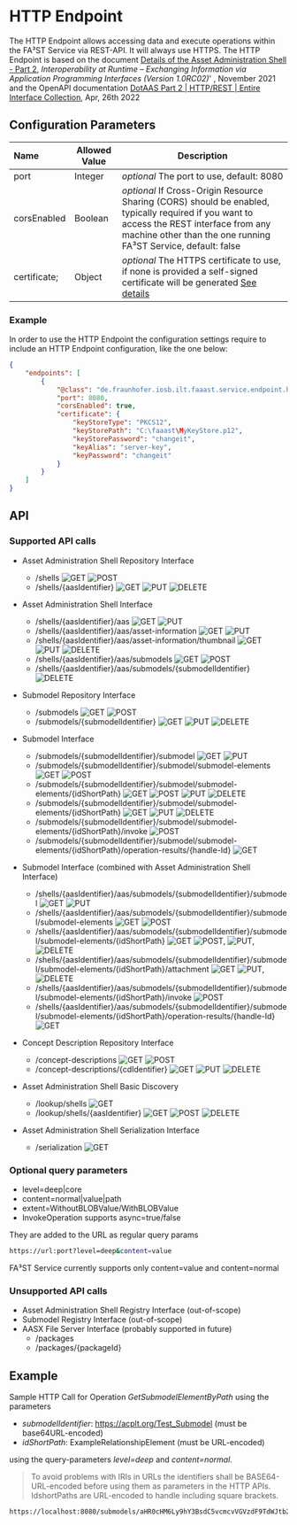 # HTTP Endpoint

The HTTP Endpoint allows accessing data and execute operations within the FA³ST Service via REST-API.
It will always use HTTPS. The HTTP Endpoint is based on the document [Details of the Asset Administration Shell - Part 2](https://www.plattform-i40.de/IP/Redaktion/EN/Downloads/Publikation/Details_of_the_Asset_Administration_Shell_Part2_V1.html), _Interoperability at Runtime –
Exchanging Information via Application
Programming Interfaces (Version 1.0RC02)_' , November 2021 and the OpenAPI documentation [DotAAS Part 2 | HTTP/REST | Entire Interface Collection](https://app.swaggerhub.com/apis/Plattform_i40/Entire-API-Collection/V1.0RC02), Apr, 26th 2022

## Configuration Parameters

| Name | Allowed Value | Description                                                                                                                                                                                                                     |
|:--| -- |---------------------------------------------------------------------------------------------------------------------------------------------------------------------------------------------------------------------------------|
| port | Integer | _optional_ The port to use, default: 8080                                                                                                                                                                                       |
| corsEnabled | Boolean | _optional_ If Cross-Origin Resource Sharing (CORS) should be enabled, typically required if you want to access the REST interface from any machine other than the one running FA³ST Service, default: false                     |
| certificate; | Object | _optional_  The HTTPS certificate to use, if none is provided a self-signed certificate will be generated [See details](../../gettingstarted/configuration#providing-certificates-in-configuration) |

### Example

In order to use the HTTP Endpoint the configuration settings require to include an HTTP Endpoint configuration, like the one below:
```json
{
	"endpoints": [
		{
			"@class": "de.fraunhofer.iosb.ilt.faaast.service.endpoint.http.HttpEndpoint",
			"port": 8080,
			"corsEnabled": true,
			"certificate": {
				"keyStoreType": "PKCS12",
				"keyStorePath": "C:\faaast\MyKeyStore.p12",
				"keyStorePassword": "changeit",
				"keyAlias": "server-key",
				"keyPassword": "changeit"
			}
		}
	]
}
```

## API

### Supported API calls

-   Asset Administration Shell Repository Interface
    -   /shells ![GET](https://img.shields.io/badge/GET-blue) ![POST](https://img.shields.io/badge/POST-brightgreen)
    -   /shells/{aasIdentifier} ![GET](https://img.shields.io/badge/GET-blue) ![PUT](https://img.shields.io/badge/PUT-orange) ![DELETE](https://img.shields.io/badge/DELETE-red)

-   Asset Administration Shell Interface
    -   /shells/{aasIdentifier}/aas ![GET](https://img.shields.io/badge/GET-blue) ![PUT](https://img.shields.io/badge/PUT-orange)
    -   /shells/{aasIdentifier}/aas/asset-information ![GET](https://img.shields.io/badge/GET-blue) ![PUT](https://img.shields.io/badge/PUT-orange)
    -   /shells/{aasIdentifier}/aas/asset-information/thumbnail ![GET](https://img.shields.io/badge/GET-blue) ![PUT](https://img.shields.io/badge/PUT-orange) ![DELETE](https://img.shields.io/badge/DELETE-red)
    -   /shells/{aasIdentifier}/aas/submodels ![GET](https://img.shields.io/badge/GET-blue) ![POST](https://img.shields.io/badge/POST-brightgreen)
    -   /shells/{aasIdentifier}/aas/submodels/{submodelIdentifier} ![DELETE](https://img.shields.io/badge/DELETE-red)

-   Submodel Repository Interface
    -   /submodels ![GET](https://img.shields.io/badge/GET-blue) ![POST](https://img.shields.io/badge/POST-brightgreen)
    -   /submodels/{submodelIdentifier} ![GET](https://img.shields.io/badge/GET-blue) ![PUT](https://img.shields.io/badge/PUT-orange) ![DELETE](https://img.shields.io/badge/DELETE-red)

-   Submodel Interface
    -   /submodels/{submodelIdentifier}/submodel ![GET](https://img.shields.io/badge/GET-blue) ![PUT](https://img.shields.io/badge/PUT-orange)
    -   /submodels/{submodelIdentifier}/submodel/submodel-elements ![GET](https://img.shields.io/badge/GET-blue) ![POST](https://img.shields.io/badge/POST-brightgreen)
    -   /submodels/{submodelIdentifier}/submodel/submodel-elements/{idShortPath} ![GET](https://img.shields.io/badge/GET-blue) ![POST](https://img.shields.io/badge/POST-brightgreen) ![PUT](https://img.shields.io/badge/PUT-orange) ![DELETE](https://img.shields.io/badge/DELETE-red)
    -   /submodels/{submodelIdentifier}/submodel/submodel-elements/{idShortPath} ![GET](https://img.shields.io/badge/GET-blue) ![PUT](https://img.shields.io/badge/PUT-orange) ![DELETE](https://img.shields.io/badge/DELETE-red)
    -   /submodels/{submodelIdentifier}/submodel/submodel-elements/{idShortPath}/invoke ![POST](https://img.shields.io/badge/POST-brightgreen)
    -   /submodels/{submodelIdentifier}/submodel/submodel-elements/{idShortPath}/operation-results/{handle-Id} ![GET](https://img.shields.io/badge/GET-blue)

-   Submodel Interface (combined with Asset Administration Shell Interface)
    -   /shells/{aasIdentifier}/aas/submodels/{submodelIdentifier}/submodel ![GET](https://img.shields.io/badge/GET-blue) ![PUT](https://img.shields.io/badge/PUT-orange)
    -   /shells/{aasIdentifier}/aas/submodels/{submodelIdentifier}/submodel/submodel-elements ![GET](https://img.shields.io/badge/GET-blue) ![POST](https://img.shields.io/badge/POST-brightgreen)
    -   /shells/{aasIdentifier}/aas/submodels/{submodelIdentifier}/submodel/submodel-elements/{idShortPath} ![GET](https://img.shields.io/badge/GET-blue) ![POST](https://img.shields.io/badge/POST-brightgreen), ![PUT](https://img.shields.io/badge/PUT-orange), ![DELETE](https://img.shields.io/badge/DELETE-red)
    -   /shells/{aasIdentifier}/aas/submodels/{submodelIdentifier}/submodel/submodel-elements/{idShortPath}/attachment ![GET](https://img.shields.io/badge/GET-blue) ![PUT](https://img.shields.io/badge/PUT-orange), ![DELETE](https://img.shields.io/badge/DELETE-red)
    -   /shells/{aasIdentifier}/aas/submodels/{submodelIdentifier}/submodel/submodel-elements/{idShortPath}/invoke ![POST](https://img.shields.io/badge/POST-brightgreen)
    -   /shells/{aasIdentifier}/aas/submodels/{submodelIdentifier}/submodel/submodel-elements/{idShortPath}/operation-results/{handle-Id} ![GET](https://img.shields.io/badge/GET-blue)

-   Concept Description Repository Interface
    -   /concept-descriptions ![GET](https://img.shields.io/badge/GET-blue) ![POST](https://img.shields.io/badge/POST-brightgreen)
    -   /concept-descriptions/{cdIdentifier} ![GET](https://img.shields.io/badge/GET-blue) ![PUT](https://img.shields.io/badge/PUT-orange) ![DELETE](https://img.shields.io/badge/DELETE-red)

-   Asset Administration Shell Basic Discovery
    -   /lookup/shells ![GET](https://img.shields.io/badge/GET-blue)
    -   /lookup/shells/{aasIdentifier} ![GET](https://img.shields.io/badge/GET-blue) ![POST](https://img.shields.io/badge/POST-brightgreen) ![DELETE](https://img.shields.io/badge/DELETE-red)

-   Asset Administration Shell Serialization Interface
    -   /serialization ![GET](https://img.shields.io/badge/GET-blue)

### Optional query parameters

-   level=deep|core
-   content=normal|value|path
-   extent=WithoutBLOBValue/WithBLOBValue
-   InvokeOperation supports async=true/false

They are added to the URL as regular query params

```sh
https://url:port?level=deep&content=value
```

FA³ST Service currently supports only content=value and content=normal


### Unsupported API calls

-   Asset Administration Shell Registry Interface (out-of-scope)
-   Submodel Registry Interface (out-of-scope)
-   AASX File Server Interface (probably supported in future)
    -   /packages
    -   /packages/{packageId}

## Example

Sample HTTP Call for Operation _GetSubmodelElementByPath_
using the parameters
-   _submodelIdentifier_: https://acplt.org/Test_Submodel (must be base64URL-encoded)
-   _idShortPath_: ExampleRelationshipElement (must be URL-encoded)

using the query-parameters _level=deep_ and _content=normal_.

> To avoid problems with IRIs in URLs the identifiers shall be BASE64-URL-encoded before using them as parameters in the HTTP APIs. IdshortPaths are URL-encoded to handle including square brackets.

```sh
https://localhost:8080/submodels/aHR0cHM6Ly9hY3BsdC5vcmcvVGVzdF9TdWJtb2RlbA==/submodel/submodel-elements/ExampleRelationshipElement?level=deep&content=normal
```
